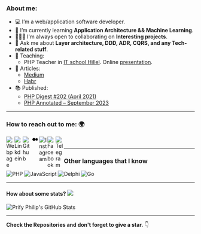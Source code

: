 ### About me:
- 💻 I’m a web/application software developer.
- 🧘 I’m currently learning **Application Architecture && Machine Learning**.
- 👨‍👧‍👦 I'm always open to collaborating on **Interesting projects**.
- 💬 Ask me about **Layer architecture, DDD, ADR, CQRS, and any Tech-related stuff**.
- 🥸 Teaching:
  * PHP Teacher in [IT school Hillel](https://ithillel.ua/). Online [presentation](https://github.com/dykyi-roman/it-school/tree/master/presentation).
- 📑 Articles:
  * [Medium](https://medium.com/@dykyi.roman)
  * [Habr](https://habr.com/ru/users/dykyi_roman/publications/articles/)
- 📚 Published:
  * [PHP Digest #202 (April 2021)](https://habr.com/ru/articles/555242/)
  * [PHP Annotated – September 2023](https://blog.jetbrains.com/phpstorm/2023/09/php-annotated-september-2023)
---

### How to reach out to me: 🌍

<a href="https://www.linkedin.com/in/roman-dykyi-43428543/">
  <img align="left" alt="Webpage" title="Webpage" width="22px" src="https://cdn.jsdelivr.net/npm/simple-icons@3.13.0/icons/apachecordova.svg" />
</a>
<a href="https://www.linkedin.com/in/roman-dykyi-43428543/">
  <img align="left" alt="Linkdein" title="Linkdein" width="22px" src="https://cdn.jsdelivr.net/npm/simple-icons@v3/icons/linkedin.svg" />
</a>
<a href="https://github.com/dykyi-roman">
  <img align="left" alt="Github" title="Github" width="22px" src="https://cdn.jsdelivr.net/npm/simple-icons@v3/icons/github.svg" />
</a>
<a href="https://medium.com/@dykyi.roman">
  <img align="left" alt="Medium" title="Medium" width="22px" src="https://github.com/Medium/medium-logos/blob/master/03_Symbol/01_Black/SVG/Artboard%201.svg" />
</a>
<a href="https://www.instagram.com/dykyi.roman/">
  <img align="left" alt="Instagram" title="Instagram" width="22px" src="https://cdn.jsdelivr.net/npm/simple-icons@v3/icons/instagram.svg" />
</a>
<a href="https://www.facebook.com/dykyi.roman/">
  <img align="left" alt="Facebook" title="Facebook" width="22px" src="https://cdn.jsdelivr.net/npm/simple-icons@v3/icons/facebook.svg" />
</a>
<a href="https://t.me/NOCaut2012">
  <img align="left" alt="Telegram" title="Telegram" width="22px" src="https://cdn.jsdelivr.net/npm/simple-icons@v3/icons/telegram.svg" />
</a>
<br/>

---

### Other languages that I know
<img alt="PHP" src="https://img.shields.io/badge/php-%23777BB4.svg?&style=for-the-badge&logo=php&logoColor=white"/> <img alt="JavaScript" src="https://img.shields.io/badge/javascript-%23323330.svg?&style=for-the-badge&logo=javascript&logoColor=%23F7DF1E"/> <img alt="Delphi" src="https://img.shields.io/badge/delphi-%23000000.svg?&style=for-the-badge&logo=Delphi&logoColor=white"/> <img alt="Go" src="https://img.shields.io/badge/go-%2300ADD8.svg?&style=for-the-badge&logo=go&logoColor=white"/>

---

#### How about some stats? <img src="https://media.giphy.com/media/VgCDAzcKvsR6OM0uWg/giphy.gif" width="50">

![Prify Philip's GitHub Stats](https://github-readme-stats.vercel.app/api?username=dykyi-roman&&include_all_commits=true&show_icons=true&title_color=fff&icon_color=79ff97&text_color=9f9f9f&bg_color=151515)

---

**Check the Repositories and don't forget to give a star.** 👇
